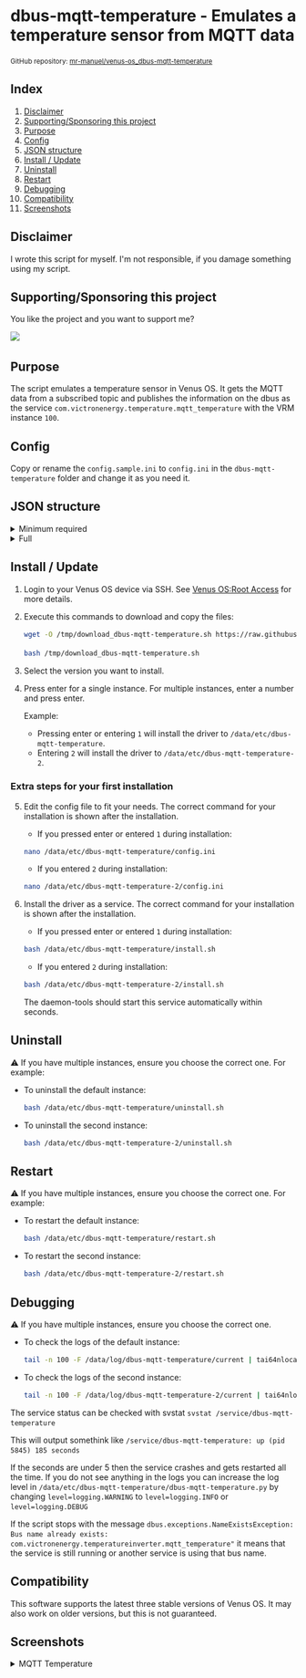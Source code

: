 # dbus-mqtt-temperature - Emulates a temperature sensor from MQTT data

<small>GitHub repository: [mr-manuel/venus-os_dbus-mqtt-temperature](https://github.com/mr-manuel/venus-os_dbus-mqtt-temperature)</small>

## Index

1. [Disclaimer](#disclaimer)
1. [Supporting/Sponsoring this project](#supportingsponsoring-this-project)
1. [Purpose](#purpose)
1. [Config](#config)
1. [JSON structure](#json-structure)
1. [Install / Update](#install--update)
1. [Uninstall](#uninstall)
1. [Restart](#restart)
1. [Debugging](#debugging)
1. [Compatibility](#compatibility)
1. [Screenshots](#screenshots)


## Disclaimer

I wrote this script for myself. I'm not responsible, if you damage something using my script.


## Supporting/Sponsoring this project

You like the project and you want to support me?

[<img src="https://github.md0.eu/uploads/donate-button.svg" height="50">](https://www.paypal.com/donate/?hosted_button_id=3NEVZBDM5KABW)


## Purpose

The script emulates a temperature sensor in Venus OS. It gets the MQTT data from a subscribed topic and publishes the information on the dbus as the service `com.victronenergy.temperature.mqtt_temperature` with the VRM instance `100`.


## Config

Copy or rename the `config.sample.ini` to `config.ini` in the `dbus-mqtt-temperature` folder and change it as you need it.


## JSON structure

<details><summary>Minimum required</summary>

```json
{
    "temperature": 22.0
}
```

OR

```json
{
    "value": 22.0
}
```

OR

```json
22.0
```


</details>

<details><summary>Full</summary>

```json
{
    "temperature": 22.0,
    "humidity": 62.927,
    "pressure": 102.104
}
```
</details>


## Install / Update

1. Login to your Venus OS device via SSH. See [Venus OS:Root Access](https://www.victronenergy.com/live/ccgx:root_access#root_access) for more details.

2. Execute this commands to download and copy the files:

    ```bash
    wget -O /tmp/download_dbus-mqtt-temperature.sh https://raw.githubusercontent.com/mr-manuel/venus-os_dbus-mqtt-temperature/master/download.sh

    bash /tmp/download_dbus-mqtt-temperature.sh
    ```

3. Select the version you want to install.

4. Press enter for a single instance. For multiple instances, enter a number and press enter.

    Example:

    - Pressing enter or entering `1` will install the driver to `/data/etc/dbus-mqtt-temperature`.
    - Entering `2` will install the driver to `/data/etc/dbus-mqtt-temperature-2`.

### Extra steps for your first installation

5. Edit the config file to fit your needs. The correct command for your installation is shown after the installation.

    - If you pressed enter or entered `1` during installation:
    ```bash
    nano /data/etc/dbus-mqtt-temperature/config.ini
    ```

    - If you entered `2` during installation:
    ```bash
    nano /data/etc/dbus-mqtt-temperature-2/config.ini
    ```

6. Install the driver as a service. The correct command for your installation is shown after the installation.

    - If you pressed enter or entered `1` during installation:
    ```bash
    bash /data/etc/dbus-mqtt-temperature/install.sh
    ```

    - If you entered `2` during installation:
    ```bash
    bash /data/etc/dbus-mqtt-temperature-2/install.sh
    ```

    The daemon-tools should start this service automatically within seconds.

## Uninstall

⚠️ If you have multiple instances, ensure you choose the correct one. For example:

- To uninstall the default instance:
    ```bash
    bash /data/etc/dbus-mqtt-temperature/uninstall.sh
    ```

- To uninstall the second instance:
    ```bash
    bash /data/etc/dbus-mqtt-temperature-2/uninstall.sh
    ```

## Restart

⚠️ If you have multiple instances, ensure you choose the correct one. For example:

- To restart the default instance:
    ```bash
    bash /data/etc/dbus-mqtt-temperature/restart.sh
    ```

- To restart the second instance:
    ```bash
    bash /data/etc/dbus-mqtt-temperature-2/restart.sh
    ```

## Debugging

⚠️ If you have multiple instances, ensure you choose the correct one.

- To check the logs of the default instance:
    ```bash
    tail -n 100 -F /data/log/dbus-mqtt-temperature/current | tai64nlocal
    ```

- To check the logs of the second instance:
    ```bash
    tail -n 100 -F /data/log/dbus-mqtt-temperature-2/current | tai64nlocal
    ```

The service status can be checked with svstat `svstat /service/dbus-mqtt-temperature`

This will output somethink like `/service/dbus-mqtt-temperature: up (pid 5845) 185 seconds`

If the seconds are under 5 then the service crashes and gets restarted all the time. If you do not see anything in the logs you can increase the log level in `/data/etc/dbus-mqtt-temperature/dbus-mqtt-temperature.py` by changing `level=logging.WARNING` to `level=logging.INFO` or `level=logging.DEBUG`

If the script stops with the message `dbus.exceptions.NameExistsException: Bus name already exists: com.victronenergy.temperatureinverter.mqtt_temperature"` it means that the service is still running or another service is using that bus name.

## Compatibility

This software supports the latest three stable versions of Venus OS. It may also work on older versions, but this is not guaranteed.

## Screenshots

<details><summary>MQTT Temperature</summary>

![Temperature - device list](/screenshots/temperature_device-list.png)
![Temperature - device list - mqtt temperature 1](/screenshots/temperature_device-list_mqtt-temperature-1.png)
![Temperature - device list - mqtt temperature 2](/screenshots/temperature_device-list_mqtt-temperature-2.png)

## GuiMods

![Temperature - pages](/screenshots/temperature_pages_guimods.png)

</details>
